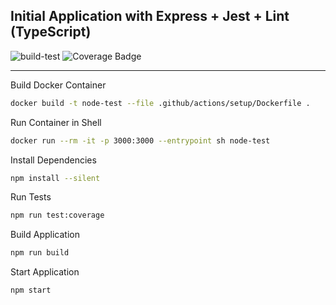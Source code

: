 ## Initial Application with Express + Jest + Lint (TypeScript)

![build-test](https://github.com/wrsouza/express-jest-typescript/actions/workflows/build-test.yml/badge.svg)
![Coverage Badge](https://img.shields.io/endpoint?url=https://gist.githubusercontent.com/wrsouza/9b7d5aa0fe6ff3af0f45f9863f5e86a9/raw/express-jest-typescript__master.json)

---

Build Docker Container

```sh
docker build -t node-test --file .github/actions/setup/Dockerfile .
```

Run Container in Shell
```sh
docker run --rm -it -p 3000:3000 --entrypoint sh node-test
```

Install Dependencies
```sh
npm install --silent
```
Run Tests
```sh
npm run test:coverage
```

Build Application
```sh
npm run build
```

Start Application
```sh
npm start
```


